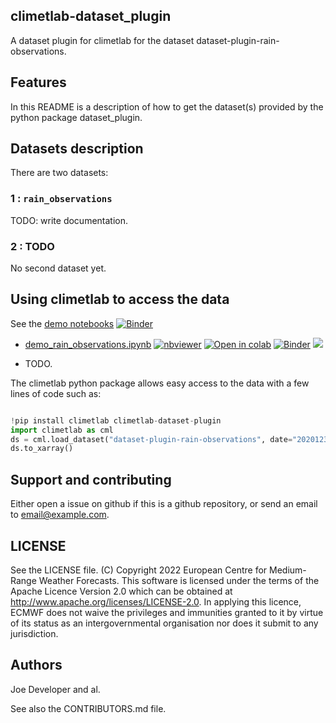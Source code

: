 ## climetlab-dataset_plugin

A dataset plugin for climetlab for the dataset dataset-plugin-rain-observations.


Features
--------

In this README is a description of how to get the dataset(s) provided by the python package dataset_plugin.

## Datasets description

There are two datasets: 

### 1 : `rain_observations`
TODO: write documentation.


### 2 : TODO
No second dataset yet.


## Using climetlab to access the data

See the [demo notebooks](https://github.com/ecmwf-lab/climetlab-dataset-plugin/tree/main/notebooks)
[![Binder](https://mybinder.org/badge_logo.svg)](https://mybinder.org/v2/gh/ecmwf-lab/climetlab-dataset-plugin/main?urlpath=lab)


- [demo_rain_observations.ipynb](https://github.com/ecmwf-lab/climetlab-dataset-plugin/tree/main/notebooks/demo_rain_observations.ipynb)
[![nbviewer](https://raw.githubusercontent.com/jupyter/design/master/logos/Badges/nbviewer_badge.svg)](https://nbviewer.jupyter.org/github/ecmwf-lab/climetlab-dataset-plugin/blob/main/notebooks/demo_rain_observations.ipynb) 
[![Open in colab](https://colab.research.google.com/assets/colab-badge.svg)](https://colab.research.google.com/github/ecmwf-lab/climetlab-dataset-plugin/blob/main/notebooks/demo_rain_observations.ipynb) 
[![Binder](https://mybinder.org/badge_logo.svg)](https://mybinder.org/v2/gh/ecmwf-lab/climetlab-dataset-plugin/main?filepath=notebooks/demo_rain_observations.ipynb)
[<img src="https://deepnote.com/buttons/launch-in-deepnote-small.svg">](https://deepnote.com/launch?name=MyProject&url=https://github.com/ecmwf-lab/climetlab-dataset-plugin/tree/main/notebooks/demo_rain_observations.ipynb)


- TODO.


The climetlab python package allows easy access to the data with a few lines of code such as:
``` python

!pip install climetlab climetlab-dataset-plugin
import climetlab as cml
ds = cml.load_dataset("dataset-plugin-rain-observations", date="20201231")
ds.to_xarray()
```


Support and contributing
------------------------

Either open a issue on github if this is a github repository, or send an email to email@example.com.

LICENSE
-------

See the LICENSE file.
(C) Copyright 2022 European Centre for Medium-Range Weather Forecasts.
This software is licensed under the terms of the Apache Licence Version 2.0
which can be obtained at http://www.apache.org/licenses/LICENSE-2.0.
In applying this licence, ECMWF does not waive the privileges and immunities
granted to it by virtue of its status as an intergovernmental organisation
nor does it submit to any jurisdiction.

Authors
-------

Joe Developer and al.

See also the CONTRIBUTORS.md file.
